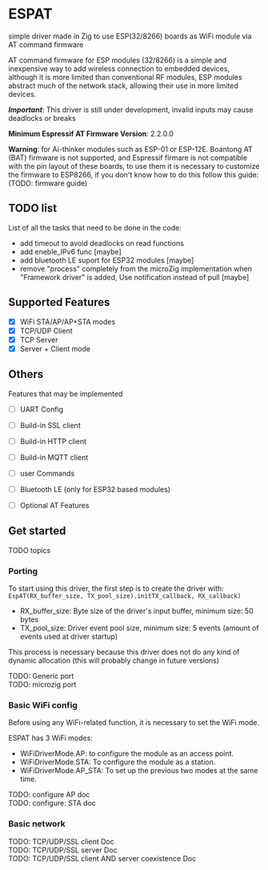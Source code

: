# ESPAT
simple driver made in Zig to use ESP(32/8266) boards as WiFi module via AT command firmware

AT command firmware for ESP modules (32/8266) is a simple and inexpensive way to add wireless connection to embedded devices, although it is more limited than conventional RF modules, ESP modules abstract much of the network stack, allowing their use in more limited devices.

***Important***: This driver is still under development, invalid inputs may cause deadlocks or breaks

__Minimum Espressif AT Firmware Version__: 2.2.0.0

**Warning**: for Ai-thinker modules such as ESP-01 or ESP-12E.
Boantong AT (BAT) firmware is not supported, and Espressif firmare is not compatible with the pin layout of these boards, to use them it is necessary to customize the firmware to ESP8266, if you don't know how to do this follow this guide: (TODO: firmware guide)

## TODO list
List of all the tasks that need to be done in the code:
- add timeout to avoid deadlocks on read functions
- add eneble_IPv6 func [maybe]
- add bluetooth LE suport for ESP32 modules [maybe]
- remove "process" completely from the microZig implementation when "Framework driver" is added, Use notification instead of pull [maybe]

## Supported Features
- [x] WiFi STA/AP/AP+STA modes
- [x] TCP/UDP Client
- [x] TCP Server
- [x] Server + Client mode

## Others
Features that may be implemented
- [ ] UART Config
- [ ] Build-in SSL client  
- [ ] Build-in HTTP client
- [ ] Build-in MQTT client
- [ ] user Commands 
- [ ] Bluetooth LE (only for ESP32 based modules)
- [ ] Optional AT Features



## Get started
TODO topics  
### Porting
 
To start using this driver, the first step is to create the driver with: `EspAT(RX_buffer_size, TX_pool_size).initTX_callback, RX_callback)`  

- RX_buffer_size: Byte size of the driver's input buffer, minimum size: 50 bytes
- TX_pool_size: Driver event pool size, minimum size: 5 events (amount of events used at driver startup)

This process is necessary because this driver does not do any kind of dynamic allocation (this will probably change in future versions)


TODO: Generic port  
TODO: microzig port  

### Basic WiFi config

Before using any WiFi-related function, it is necessary to set the WiFi mode.

ESPAT has 3 WiFi modes:   
- WiFiDriverMode.AP: to configure the module as an access point.  
- WiFiDriverMode.STA: To configure the module as a station.  
- WiFiDriverMode.AP_STA: To set up the previous two modes at the same time.



TODO: configure AP doc  
TODO: configure: STA doc  

### Basic network
TODO: TCP/UDP/SSL client Doc  
TODO: TCP/UDP/SSL server Doc  
TODO: TCP/UDP/SSL client AND server coexistence Doc  

